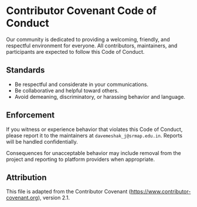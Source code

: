 Contributor Covenant Code of Conduct
=================================

Our community is dedicated to providing a welcoming, friendly, and respectful environment for everyone. All contributors, maintainers, and participants are expected to follow this Code of Conduct.

Standards
---------

- Be respectful and considerate in your communications.
- Be collaborative and helpful toward others.
- Avoid demeaning, discriminatory, or harassing behavior and language.

Enforcement
-----------

If you witness or experience behavior that violates this Code of Conduct, please report it to the maintainers at `davemeshak_j@srmap.edu.in`. Reports will be handled confidentially.

Consequences for unacceptable behavior may include removal from the project and reporting to platform providers when appropriate.

Attribution
-----------

This file is adapted from the Contributor Covenant (https://www.contributor-covenant.org), version 2.1.
